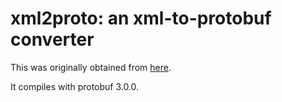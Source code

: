 # xml2proto: an xml-to-protobuf converter

This was originally obtained from
[here](https://groups.google.com/forum/#!topic/protobuf/resX1vz3U5Q).

It compiles with protobuf 3.0.0.

